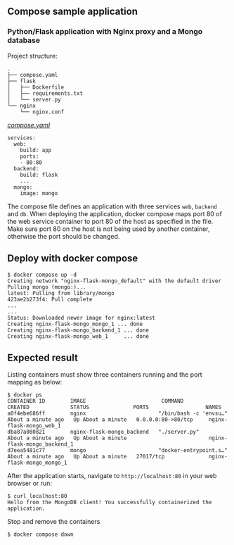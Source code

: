 ## Compose sample application
### Python/Flask application with Nginx proxy and a Mongo database

Project structure:
```
.
├── compose.yaml
├── flask
│   ├── Dockerfile
│   ├── requirements.txt
│   └── server.py
└── nginx
    └── nginx.conf

```

[_compose.yaml_](compose.yaml)
```
services:
  web:
    build: app
    ports:
    - 80:80
  backend:
    build: flask
    ...
  mongo:
    image: mongo
```
The compose file defines an application with three services `web`, `backend` and `db`.
When deploying the application, docker compose maps port 80 of the web service container to port 80 of the host as specified in the file.
Make sure port 80 on the host is not being used by another container, otherwise the port should be changed.

## Deploy with docker compose

```
$ docker compose up -d
Creating network "nginx-flask-mongo_default" with the default driver
Pulling mongo (mongo:)...
latest: Pulling from library/mongo
423ae2b273f4: Pull complete
...
...
Status: Downloaded newer image for nginx:latest
Creating nginx-flask-mongo_mongo_1 ... done
Creating nginx-flask-mongo_backend_1 ... done
Creating nginx-flask-mongo_web_1     ... done

```

## Expected result

Listing containers must show three containers running and the port mapping as below:
```
$ docker ps
CONTAINER ID        IMAGE                        COMMAND                  CREATED             STATUS              PORTS                  NAMES
a0f4ebe686ff        nginx                       "/bin/bash -c 'envsu…"   About a minute ago   Up About a minute   0.0.0.0:80->80/tcp     nginx-flask-mongo_web_1
dba87a080821        nginx-flask-mongo_backend   "./server.py"            About a minute ago   Up About a minute                          nginx-flask-mongo_backend_1
d7eea5481c77        mongo                       "docker-entrypoint.s…"   About a minute ago   Up About a minute   27017/tcp              nginx-flask-mongo_mongo_1
```

After the application starts, navigate to `http://localhost:80` in your web browser or run:
```
$ curl localhost:80
Hello from the MongoDB client! You successfully containerized the application.
```

Stop and remove the containers
```
$ docker compose down
```
